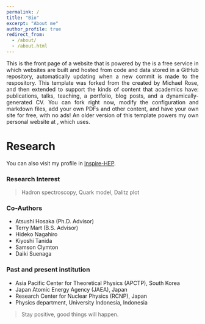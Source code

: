 ```yaml
---
permalink: /
title: "Bio"
excerpt: "About me"
author_profile: true
redirect_from: 
  - /about/
  - /about.html
---
```


<p align="justify"> This is the front page of a website that is powered by the is a free service in which websites are built and hosted from code and data stored in a GitHub repository, automatically updating when a new commit is made to the respository. This template was forked from the  created by Michael Rose, and then extended to support the kinds of content that academics have: publications, talks, teaching, a portfolio, blog posts, and a dynamically-generated CV. You can fork  right now, modify the configuration and markdown files, add your own PDFs and other content, and have your own site for free, with no ads! An older version of this template powers my own personal website at , which uses. </p>

Research
=========
<p> You can also visit my profile in <a href="https://inspirehep.net/authors/1410710">Inspire-HEP</a>. </p>

### Research Interest
> Hadron spectroscopy, Quark model, Dalitz plot

### Co-Authors
* Atsushi Hosaka (Ph.D. Advisor)
* Terry Mart (B.S. Advisor)
* Hideko Nagahiro
* Kiyoshi Tanida
* Samson Clymton
* Daiki Suenaga

### Past and present institution
* Asia Pacific Center for Theoretical Physics (APCTP), South Korea
* Japan Atomic Energy Agency (JAEA), Japan
* Research Center for Nuclear Physics (RCNP), Japan
* Physics department, University Indonesia, Indonesia


> Stay positive, good things will happen.


